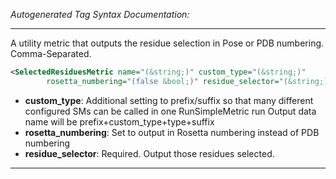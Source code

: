 <!-- THIS IS AN AUTOGENERATED FILE: Don't edit it directly, instead change the schema definition in the code itself. -->

_Autogenerated Tag Syntax Documentation:_

---
A utility metric that outputs the residue selection in Pose or PDB numbering.  Comma-Separated.

```xml
<SelectedResiduesMetric name="(&string;)" custom_type="(&string;)"
        rosetta_numbering="(false &bool;)" residue_selector="(&string;)" />
```

-   **custom_type**: Additional setting to prefix/suffix so that many different configured SMs can be called in one RunSimpleMetric run
  Output data name will be prefix+custom_type+type+suffix
-   **rosetta_numbering**: Set to output in Rosetta numbering instead of PDB numbering
-   **residue_selector**: Required.  Output those residues selected.

---
